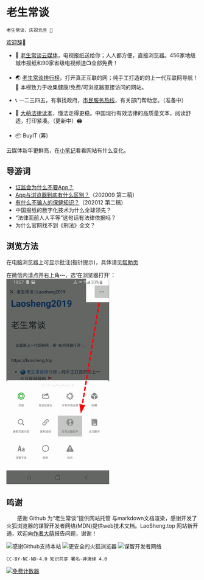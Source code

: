 老生常谈
========

	老生常谈，庆祝元旦 🎈

[欢迎辞](author/speech.txt "初心与历程")🙂

+ 📰 [老生常谈云媒体](yun.html "权威资讯，正在汇集")，电视报纸送给你；人人都方便，直接浏览器。456家地级城市报纸和90家省级电视频道📺全部免费！

+ 🌏 [老生常谈排行榜](index2.html "大浪淘沙，精选网站")，打开真正互联的网；纯手工打造的的上一代互联网导航！🚩 本榜致力于收集健康/免费/可浏览器直接访问的网站。

+ 📞 一二三四五，有事找政府，[市民服务热线](youguanbumen.html "12345等电话服务热线")，有关部门帮助您。（准备中）

+ 💎 [大萌法律读本](./falv "法治中国进行时")，懂法走得更稳。中国现行有效法律的高质量文本，阅读舒适，打印紧凑。（更新中）🖨️

+ 📦  BuyIT (筹) <!-- （败点啥）Oh My God Goods! 我买的好货 🎁🎅🛍💐🎀🥳 -->

云媒体新年更鲜亮，在[小笔记](broad/blog.txt "建站小笔记")看看网站有什么变化。


导游词
--------

+ [证监会为什么不要App？](changtan/8-证券信息披露的法定媒体.txt.md)
+ [App与浏览器到底有什么区别？](changtan/App和浏览器的三个区别.txt.md)（202009 第二稿）
+ [有什么不骗人的保健知识？](changtan/6-权威的医疗保健类报纸.txt)（202012 第二稿）
+ 中国报纸的数字化技术为什么全球领先？
+ “法律面前人人平等”这句话有法律依据吗？
+ 为什么官网找不到《刑法》全文？


浏览方法
--------

在电脑浏览器上可显示批注(指针提示)，具体请见[帮助页](author/helpweb.txt)  

在微信内请点开右上角┅，选‘在浏览器打开’：  
 ![](Help-WeChat.png)


鸣谢
------

　　感谢 Github 为“老生常谈”提供网站托管 与markdown文档渲染，感谢开发了火狐浏览器的谋智开发者网络(MDN)提供web技术文档。LaoSheng.top 网站新开通，欢迎向[作者大萌](author/helpme.txt "帮助作者")报告问题，谢谢！
  
![感谢Github支持本站](https://tosdr.org/logo/github.png)
![更安全的火狐浏览器](https://www.mozilla.org/media/protocol/img/logos/firefox/browser/logo-sm.f2523d97cbe0.png)
![谋智开发者网络](https://developer.mozilla.org/static/img/favicon72.cc65d1d762a0.png)

	CC-BY-NC-ND-4.0 知识共享 署名-非演绎 4.0

<a href="https://www.mfwztj.com/" target="_blank"><img src="https://www.mfwztj.com/hit.php?id=ymuvxfn&nd=3&style=5" border="0" alt="免费计数器"></a>
<script language="javascript" src="http://www.alicount.com/1683"></script>
<!-- Global site tag (gtag.js) - Google Analytics -->
<script async src="https://www.googletagmanager.com/gtag/js?id=UA-179794713-1"></script>
<script>  window.dataLayer = window.dataLayer || [];
  function gtag(){dataLayer.push(arguments);}
  gtag('js', new Date());  gtag('config', 'UA-179794713-1');
</script>
